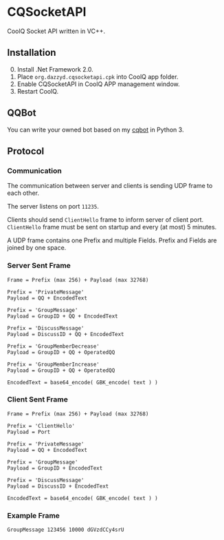 # CQSocketAPI
CoolQ Socket API written in VC++.


## Installation
0. Install .Net Framework 2.0.
1. Place `org.dazzyd.cqsocketapi.cpk` into CoolQ app folder.
2. Enable CQSocketAPI in CoolQ APP management window.
3. Restart CoolQ.


## QQBot
You can write your owned bot based on my [cqbot](https://github.com/yukixz/cqbot) in Python 3.


## Protocol

### Communication
The communication between server and clients is sending UDP frame to each other.

The server listens on port `11235`.

Clients should send `ClientHello` frame to inform server of client port.
`ClientHello` frame must be sent on startup and every (at most) 5 minutes.

A UDP frame contains one Prefix and multiple Fields.
Prefix and Fields are joined by one space.

### Server Sent Frame
```
Frame = Prefix (max 256) + Payload (max 32768)

Prefix = 'PrivateMessage'
Payload = QQ + EncodedText

Prefix = 'GroupMessage'
Payload = GroupID + QQ + EncodedText

Prefix = 'DiscussMessage'
Payload = DiscussID + QQ + EncodedText

Prefix = 'GroupMemberDecrease'
Payload = GroupID + QQ + OperatedQQ

Prefix = 'GroupMemberIncrease'
Payload = GroupID + QQ + OperatedQQ

EncodedText = base64_encode( GBK_encode( text ) )
```

### Client Sent Frame
```
Frame = Prefix (max 256) + Payload (max 32768)

Prefix = 'ClientHello'
Payload = Port

Prefix = 'PrivateMessage'
Payload = QQ + EncodedText

Prefix = 'GroupMessage'
Payload = GroupID + EncodedText

Prefix = 'DiscussMessage'
Payload = DiscussID + EncodedText

EncodedText = base64_encode( GBK_encode( text ) )
```

### Example Frame
```
GroupMessage 123456 10000 dGVzdCCy4srU
```
